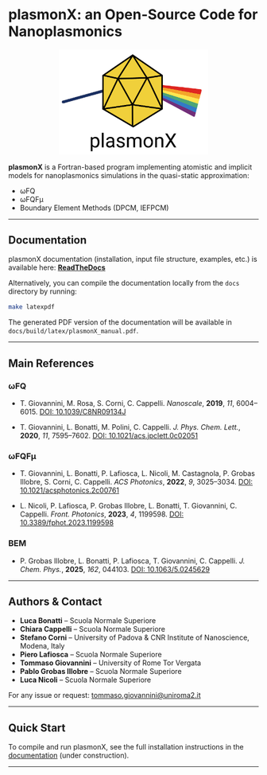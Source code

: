 # plasmonX: an Open-Source Code for Nanoplasmonics

<p align="center">
  <img src="docs/source/images/logo_name.png" alt="PlasmonX logo" width="300"/>
</p>

**plasmonX** is a Fortran-based program implementing atomistic and implicit models for nanoplasmonics simulations in the quasi-static approximation:

- ωFQ
- ωFQFμ
- Boundary Element Methods (DPCM, IEFPCM)

---

## Documentation

plasmonX documentation (installation, input file structure, examples, etc.) is available here:
**[ReadTheDocs](https://plasmonx.readthedocs.io/)**

Alternatively, you can compile the documentation locally from the `docs` directory by running:

```bash
make latexpdf 
```

The generated PDF version of the documentation will be available in `docs/build/latex/plasmonX_manual.pdf`.

---

## Main References

### **ωFQ**
- T. Giovannini, M. Rosa, S. Corni, C. Cappelli.
  *Nanoscale*, **2019**, *11*, 6004–6015.
  [DOI: 10.1039/C8NR09134J](https://doi.org/10.1039/C8NR09134J)

- T. Giovannini, L. Bonatti, M. Polini, C. Cappelli.
  *J. Phys. Chem. Lett.*, **2020**, *11*, 7595–7602.
  [DOI: 10.1021/acs.jpclett.0c02051](https://doi.org/10.1021/acs.jpclett.0c02051)

### **ωFQFμ**
- T. Giovannini, L. Bonatti, P. Lafiosca, L. Nicoli, M. Castagnola, P. Grobas Illobre, S. Corni, C. Cappelli.
  *ACS Photonics*, **2022**, *9*, 3025–3034.
  [DOI: 10.1021/acsphotonics.2c00761](https://doi.org/10.1021/acsphotonics.2c00761)

- L. Nicoli, P. Lafiosca, P. Grobas Illobre, L. Bonatti, T. Giovannini, C. Cappelli.
  *Front. Photonics*, **2023**, *4*, 1199598.
  [DOI: 10.3389/fphot.2023.1199598](https://doi.org/10.3389/fphot.2023.1199598)

### **BEM**
- P. Grobas Illobre, L. Bonatti, P. Lafiosca, T. Giovannini, C. Cappelli.
  *J. Chem. Phys.*, **2025**, *162*, 044103.
  [DOI: 10.1063/5.0245629](https://doi.org/10.1063/5.0245629)

---

## Authors & Contact

- **Luca Bonatti** – Scuola Normale Superiore
- **Chiara Cappelli** – Scuola Normale Superiore
- **Stefano Corni** – University of Padova & CNR Institute of Nanoscience, Modena, Italy
- **Piero Lafiosca** – Scuola Normale Superiore
- **Tommaso Giovannini** – University of Rome Tor Vergata 
- **Pablo Grobas Illobre** – Scuola Normale Superiore
- **Luca Nicoli** – Scuola Normale Superiore

For any issue or request:
[tommaso.giovannini@uniroma2.it](mailto:tommaso.giovannini@uniroma2.it)

---

## Quick Start

To compile and run plasmonX, see the full installation instructions in the [documentation](https://plasmonx.readthedocs.io/) (under construction).

---
